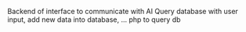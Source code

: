 Backend of interface to communicate with AI
Query database with user input, add new data into database, ...
php to query db
